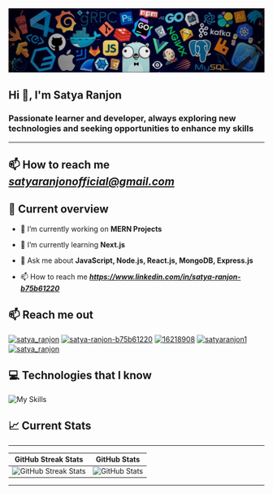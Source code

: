 <img src="./assets/banner.jpeg" />

## Hi 👋, I'm Satya Ranjon

### Passionate learner and developer, always exploring new technologies and seeking opportunities to enhance my skills

---

## 📫 How to reach me **_<satyaranjonofficial@gmail.com>_**

## :eyes: Current overview

- 🔭 I’m currently working on **MERN Projects**

- 🌱 I’m currently learning **Next.js**

- 💬 Ask me about **JavaScript, Node.js, React.js, MongoDB, Express.js**

- 📫 How to reach me **_<https://www.linkedin.com/in/satya-ranjon-b75b61220>_**

## :mailbox: Reach me out

<a href="https://twitter.com/satya_ranjon" target="blank"><img align="center" src="https://raw.githubusercontent.com/rahuldkjain/github-profile-readme-generator/master/src/images/icons/Social/twitter.svg" alt="satya_ranjon" height="30" width="40" /></a>
<a href="https://linkedin.com/in/satya-ranjon-b75b61220" target="blank"><img align="center" src="https://raw.githubusercontent.com/rahuldkjain/github-profile-readme-generator/master/src/images/icons/Social/linked-in-alt.svg" alt="satya-ranjon-b75b61220" height="30" width="40" /></a>
<a href="https://stackoverflow.com/users/16218908" target="blank"><img align="center" src="https://raw.githubusercontent.com/rahuldkjain/github-profile-readme-generator/master/src/images/icons/Social/stack-overflow.svg" alt="16218908" height="30" width="40" /></a>
<a href="https://fb.com/satyaranjonsharma" target="blank"><img align="center" src="https://raw.githubusercontent.com/rahuldkjain/github-profile-readme-generator/master/src/images/icons/Social/facebook.svg" alt="satyaranjon1" height="30" width="40" /></a>
<a href="https://instagram.com/satya_ranjon" target="blank"><img align="center" src="https://raw.githubusercontent.com/rahuldkjain/github-profile-readme-generator/master/src/images/icons/Social/instagram.svg" alt="satya_ranjon" height="30" width="40" /></a>

</p>

## :computer: Technologies that I know

![My Skills](https://skills.thijs.gg/icons?i=js,react,tailwind,mui,firebase,mongodb,html,css,bootstrap,express,nodejs,git)

## :chart_with_upwards_trend: Current Stats

---

| GitHub Streak Stats                                                                         | GitHub Stats                                                                                                              |
| ------------------------------------------------------------------------------------------- | ------------------------------------------------------------------------------------------------------------------------- |
| ![GitHub Streak Stats](https://github-readme-streak-stats.herokuapp.com/?user=satya-ranjon) | ![GitHub Stats](https://github-readme-stats.vercel.app/api/top-langs/?username=satya-ranjon&layout=compact&langs_count=8) |

---
